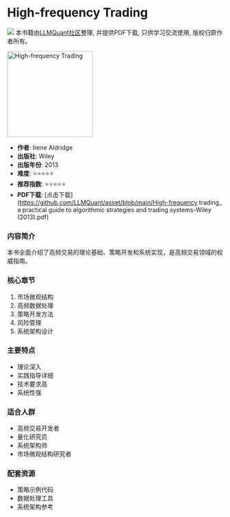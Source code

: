 # High-frequency Trading

![](https://fastly.jsdelivr.net/gh/bucketio/img3@main/2024/09/04/1725464231869-e0b2f727-2a0f-4270-bf6c-31ddc350426a.gif)
本书籍由[LLMQuant社区](https://llmquant.com/)整理, 并提供PDF下载, 只供学习交流使用, 版权归原作者所有。

<img src="cover.jpg" alt="High-frequency Trading" width="200"/>

- **作者**: Irene Aldridge
- **出版社**: Wiley
- **出版年份**: 2013
- **难度**: ⭐⭐⭐⭐⭐
- **推荐指数**: ⭐⭐⭐⭐⭐
- **PDF下载**: [点击下载](https://github.com/LLMQuant/asset/blob/main/High-frequency trading_ a practical guide to algorithmic strategies and trading systems-Wiley (2013).pdf)

### 内容简介
本书全面介绍了高频交易的理论基础、策略开发和系统实现，是高频交易领域的权威指南。

### 核心章节
1. 市场微观结构
2. 高频数据处理
3. 策略开发方法
4. 风险管理
5. 系统架构设计

### 主要特点
- 理论深入
- 实践指导详细
- 技术要求高
- 系统性强

### 适合人群
- 高频交易开发者
- 量化研究员
- 系统架构师
- 市场微观结构研究者

### 配套资源
- 策略示例代码
- 数据处理工具
- 系统架构参考 